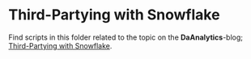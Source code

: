 # Third-Partying with Snowflake

Find scripts in this folder related to the topic on the **DaAnalytics**-blog; [Third-Partying with Snowflake]( https://daanalytics.nl/third-partying-with-snowflake/).
